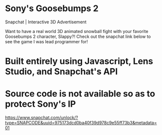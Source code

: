 # Sony's Goosebumps 2 
Snapchat | Interactive 3D Advertisement

Want to have a real world 3D animated snowball fight with your favorite Goosebumps 2 character, Slappy?! Check out the snapchat link below to see the game I was lead programmer for!

# Built entirely using Javascript, Lens Studio, and Snapchat's API
# Source code is not available so as to protect Sony's IP

https://www.snapchat.com/unlock/?type=SNAPCODE&uuid=975173dcd0ba40f39d978c9e55ff73b3&metadata=01
